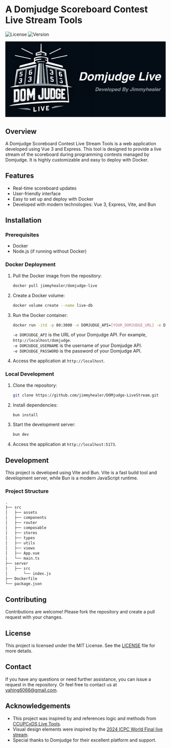 # A Domjudge Scoreboard Contest Live Stream Tools

![License](https://img.shields.io/github/license/jimmyhealer/DOMjudge-LiveStream)
![Version](https://img.shields.io/github/v/release/jimmyhealer/DOMjudge-LiveStream)

![Logo](src/assets/domjudge.png)

## Overview

A Domjudge Scoreboard Contest Live Stream Tools is a web application developed using Vue 3 and Express. This tool is designed to provide a live stream of the scoreboard during programming contests managed by Domjudge. It is highly customizable and easy to deploy with Docker.

## Features

- Real-time scoreboard updates
- User-friendly interface
- Easy to set up and deploy with Docker
- Developed with modern technologies: Vue 3, Express, Vite, and Bun

## Installation

### Prerequisites

- Docker
- Node.js (if running without Docker)

### Docker Deployment

1. Pull the Docker image from the repository:

   ```sh
   docker pull jimmyhealer/domjudge-live
   ```

2. Create a Docker volume:

   ```sh
   docker volume create --name live-db
   ```

3. Run the Docker container:

   ```sh
   docker run -itd -p 80:3000 -e DOMJUDGE_API=[YOUR_DOMJUDGE_URL] -e DOMJUDGE_USERNAME=[YOUR_DOMJUDGE_API_USERNAME] -e DOMJUDGE_PASSWORD=[YOUR_DOMJUDGE_API_PASSWORD] --name domjudge-live -v live-db:/app/server/volume jimmyhealer/domjudge-live
   ```

   `-e DOMJUDGE_API` is the URL of your Domjudge API. For example, `http://localhost/domjudge`.\
   `-e DOMJUDGE_USERNAME` is the username of your Domjudge API.\
   `-e DOMJUDGE_PASSWORD` is the password of your Domjudge API.

4. Access the application at `http://localhost`.

### Local Development

1. Clone the repository:

   ```sh
   git clone https://github.com/jimmyhealer/DOMjudge-LiveStream.git
   ```

2. Install dependencies:

   ```sh
   bun install
   ```

3. Start the development server:

   ```sh
   bun dev
   ```

4. Access the application at `http://localhost:5173`.

## Development

This project is developed using Vite and Bun. Vite is a fast build tool and development server, while Bun is a modern JavaScript runtime.

### Project Structure

```
.
├── src
│   ├── assets
│   ├── components
│   ├── router
│   ├── composable
│   ├── stores
│   ├── types
│   ├── utils
│   ├── views
│   ├── App.vue
│   └── main.ts
├── server
|   ├── src
│       └── index.js
├── Dockerfile
└── package.json
```

## Contributing

Contributions are welcome! Please fork the repository and create a pull request with your changes.

## License

This project is licensed under the MIT License. See the [LICENSE](LICENSE) file for more details.

## Contact

If you have any questions or need further assistance, you can issue a request in the repository. Or feel free to contact us at [yahing6066@gmail.com](mailto:yahing6066@gmail.com).

## Acknowledgements

- This project was inspired by and references logic and methods from [CCUPCxDS Live Tools](https://gitlab.com/kennhung/CCUPCxDS_live_tools).
- Visual design elements were inspired by the [2024 ICPC World Final live stream](https://www.youtube.com/watch?v=an5sBhtktaE&t=6191s&ab_channel=ICPCLive).
- Special thanks to Domjudge for their excellent platform and support.
